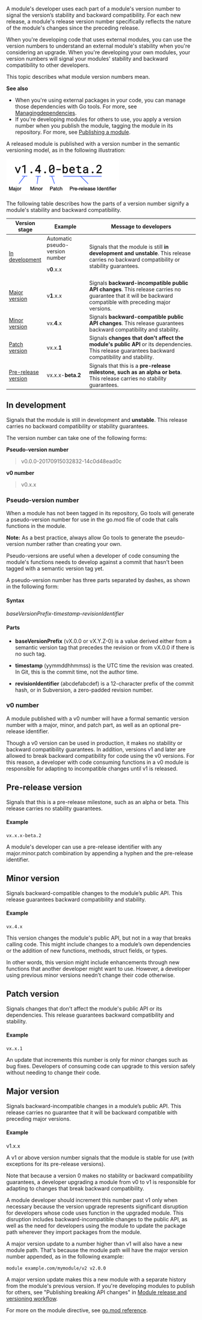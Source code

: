 <!--{
  "Title": "Module version numbering",
  "Path": "/doc/modules/version-numbers"
}-->

A module's developer uses each part of a module's version number to signal the
version’s  stability and backward compatibility. For each new release, a
module's release version number specifically reflects the nature of the module's
changes since the preceding release.

When you're developing code that uses external modules, you can use the version
numbers to understand an external module's stability when you're considering an
upgrade. When you're developing your own modules, your version numbers will
signal your modules' stability and backward compatibility to other developers.

This topic describes what module version numbers mean.

**See also**

* When you're using external packages in your code, you can manage those
  dependencies with Go tools. For more, see [Managingdependencies](managing-dependencies).
* If you're developing modules for others to use, you apply a version number
  when you publish the module, tagging the module in its repository. For more,
  see [Publishing a module](publishing).

A released module is published with a version number in the semantic versioning
model, as in the following illustration:

<img src="images/version-number.png"
     alt="Diagram illustrating a semantic version number showing major version 1, minor version 4, patch version 0, and pre-release version beta 2"
     style="width: 300px;" />

The following table describes how the parts of a version number signify a
module's stability and backward compatibility.

<table class="DocTable">
  <thead>
    <tr class="DocTable-head">
      <th class="DocTable-cell" width="20%">Version stage</th>
      <th class="DocTable-cell">Example</th>
      <th class="DocTable-cell">Message to developers</th>
    </tr>
  </thead>
  <tbody>
    <tr class="DocTable-row">
      <td class="DocTable-cell"><a href="#in-development">In development</a></td>
      <td class="DocTable-cell">Automatic pseudo-version number
      <p>v<strong>0</strong>.x.x</td>
      <td class="DocTable-cell">Signals that the module is still <strong>in
        development and unstable</strong>. This release carries no backward
        compatibility or stability guarantees.</td>
    </tr>
    <tr class="DocTable-row">
      <td class="DocTable-cell"><a href="#major">Major version</a></td>
      <td class="DocTable-cell">v<strong>1</strong>.x.x</td>
      <td class="DocTable-cell">Signals <strong>backward-incompatible public API
        changes</strong>. This release carries no guarantee that it will be
        backward compatible with preceding major versions.</td>
    </tr>
    <tr class="DocTable-row">
      <td class="DocTable-cell"><a href="#minor">Minor version</a></td>
      <td class="DocTable-cell">vx.<strong>4</strong>.x</td>
      <td class="DocTable-cell">Signals <strong>backward-compatible public API
        changes</strong>. This release guarantees backward compatibility and
        stability.</td>
    </tr>
    <tr class="DocTable-row">
      <td class="DocTable-cell"><a href="#patch">Patch version</a></td>
      <td class="DocTable-cell">vx.x.<strong>1</strong></td>
      <td class="DocTable-cell">Signals <strong>changes that don't affect the
        module's public API</strong> or its dependencies. This release
        guarantees backward compatibility and stability.</td>
    </tr>
    <tr class="DocTable-row">
      <td class="DocTable-cell"><a href="#pre-release">Pre-release version</a></td>
      <td class="DocTable-cell">vx.x.x-<strong>beta.2</strong></td>
      <td class="DocTable-cell">Signals that this is a <strong>pre-release
        milestone, such as an alpha or beta</strong>. This release carries no
        stability guarantees.</td>
    </tr>
  </tbody>
</table>

<a id="in-development" ></a>
## In development

Signals that the module is still in development and **unstable**. This release
carries no backward compatibility or stability guarantees.

The version number can take one of the following forms:

**Pseudo-version number**

> v0.0.0-20170915032832-14c0d48ead0c

**v0 number**

> v0.x.x

<a id="pseudo" ></a>
### Pseudo-version number

When a module has not been tagged in its repository, Go tools will generate a
pseudo-version number for use in the go.mod file of code that calls functions in
the module.

**Note:** As a best practice, always allow Go tools to generate the
pseudo-version number rather than creating your own.

Pseudo-versions are useful when a developer of code consuming the module's
functions needs to develop against a commit that hasn't been tagged with a
semantic version tag yet.

A pseudo-version number has three parts separated by dashes, as shown in the
following form:

#### Syntax

_baseVersionPrefix_-_timestamp_-_revisionIdentifier_

#### Parts

* **baseVersionPrefix** (vX.0.0 or vX.Y.Z-0) is a value derived either from a
  semantic version tag that precedes the revision or from vX.0.0 if there is no
  such tag.

* **timestamp** (yymmddhhmmss) is the UTC time the revision was created. In Git,
  this is the commit time, not the author time.

* **revisionIdentifier** (abcdefabcdef) is a 12-character prefix of the commit
  hash, or in Subversion, a zero-padded revision number.

<a id="v0" ></a>
### v0 number

A module published with a v0 number will have a formal semantic version number
with a major, minor, and patch part, as well as an optional pre-release
identifier.

Though a v0 version can be used in production, it makes no stability or backward
compatibility guarantees. In addition, versions v1 and later are allowed to
break backward compatibility for code using the v0 versions. For this reason, a
developer with code consuming functions in a v0 module is responsible for
adapting to incompatible changes until v1 is released.

<a id="pre-release" ></a>
## Pre-release version

Signals that this is a pre-release milestone, such as an alpha or beta. This
release carries no stability guarantees.

#### Example

```
vx.x.x-beta.2
```

A module's developer can use a pre-release identifier with any major.minor.patch
combination by appending a hyphen and the pre-release identifier.

<a id="minor" ></a>
## Minor version

Signals backward-compatible changes to the module’s public API. This release
guarantees backward compatibility and stability.

#### Example

```
vx.4.x
```

This version changes the module's public API, but not in a way that breaks
calling code. This might include changes to a module’s own dependencies or the
addition of new functions, methods, struct fields, or types.

In other words, this version might include enhancements through new functions
that another developer might want to use. However, a developer using previous
minor versions needn’t change their code otherwise.

<a id="patch" ></a>
## Patch version

Signals changes that don't affect the module's public API or its dependencies.
This release guarantees backward compatibility and stability.

#### Example

```
vx.x.1
```

An update that increments this number is only for minor changes such as bug
fixes. Developers of consuming code can upgrade to this version safely without
needing to change their code.

<a id="major" ></a>
## Major version

Signals backward-incompatible changes in a module’s public API. This release
carries no guarantee that it will be backward compatible with preceding major
versions.

#### Example

v1.x.x

A v1 or above version number signals that the module is stable for use (with
exceptions for its pre-release versions).

Note that because a version 0 makes no stability or backward compatibility
guarantees, a developer upgrading a module from v0 to v1 is responsible for
adapting to changes that break backward compatibility.

A module developer should increment this number past v1 only when necessary
because the version upgrade represents significant disruption for developers
whose code uses function in the upgraded module. This disruption includes
backward-incompatible changes to the public API, as well as the need for
developers using the module to update the package path wherever they import
packages from the module.

A major version update to a number higher than v1 will also have a new module
path. That's because the module path will have the major version number
appended, as in the following example:

```
module example.com/mymodule/v2 v2.0.0
```

A major version update makes this a new module with a separate history from the
module's previous version. If you're developing modules to publish for others,
see "Publishing breaking API changes" in [Module release and versioning
workflow](release-workflow).

For more on the module directive, see [go.mod reference](gomod-ref).
